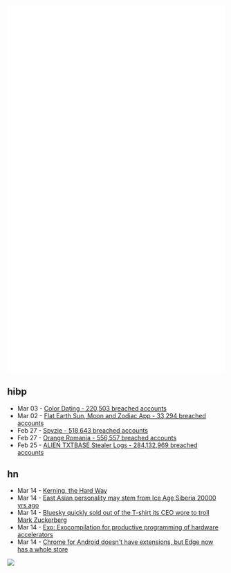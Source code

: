 ![Metrics](https://raw.githubusercontent.com/phixion/phixion/master/metrics.svg)

## hibp

<!--
for https://github.com/phixion/phixion/blob/main/.github/workflows/feeds.yml
-->
<!--START_SECTION:haveibeenpwnd-->
- Mar 03 - [Color Dating - 220,503 breached accounts](https://haveibeenpwned.com/PwnedWebsites#ColorDating)
- Mar 02 - [Flat Earth Sun, Moon and Zodiac App - 33,294 breached accounts](https://haveibeenpwned.com/PwnedWebsites#FlatEarthDave)
- Feb 27 - [Spyzie - 518,643 breached accounts](https://haveibeenpwned.com/PwnedWebsites#Spyzie)
- Feb 27 - [Orange Romania - 556,557 breached accounts](https://haveibeenpwned.com/PwnedWebsites#OrangeRomania)
- Feb 25 - [ALIEN TXTBASE Stealer Logs - 284,132,969 breached accounts](https://haveibeenpwned.com/PwnedWebsites#AlienStealerLogs)
<!--END_SECTION:haveibeenpwnd-->

## hn

<!--
for https://github.com/phixion/phixion/blob/main/.github/workflows/feeds.yml
-->
<!--START_SECTION:hn-->
- Mar 14 - [Kerning, the Hard Way](https://home.octetfont.com/blog/kerning-hard.html)
- Mar 14 - [East Asian personality may stem from Ice Age Siberia 20000 yrs ago](https://davidsun.substack.com/p/the-origins-of-arcticism-theory)
- Mar 14 - [Bluesky quickly sold out of the T-shirt its CEO wore to troll Mark Zuckerberg](https://techcrunch.com/2025/03/13/bluesky-quickly-sold-out-of-the-t-shirt-its-ceo-wore-to-troll-mark-zuckerberg/)
- Mar 14 - [Exo: Exocompilation for productive programming of hardware accelerators](https://github.com/exo-lang/exo)
- Mar 14 - [Chrome for Android doesn't have extensions, but Edge now has a whole store](https://news.ycombinator.com/item?id=43365523)
<!--END_SECTION:hn-->

<!--
for https://yhype.me
-->
![](https://hit.yhype.me/github/profile?user_id=13013670)
